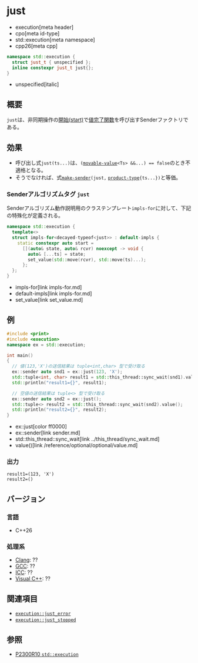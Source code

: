 # just
* execution[meta header]
* cpo[meta id-type]
* std::execution[meta namespace]
* cpp26[meta cpp]

```cpp
namespace std::execution {
  struct just_t { unspecified };
  inline constexpr just_t just{};
}
```
* unspecified[italic]

## 概要
`just`は、非同期操作の[開始(start)](start.md)で[値完了関数](set_value.md)を呼び出すSenderファクトリである。


## 効果
- 呼び出し式`just(ts...)`は、`(`[`movable-value`](../movable-value.md)`<Ts> &&...) == false`のとき不適格となる。
- そうでなければ、式[`make-sender`](make-sender.md)`(just,` [`product-type`](product-type.md)`{ts...})`と等価。


### Senderアルゴリズムタグ `just`
Senderアルゴリズム動作説明用のクラステンプレート`impls-for`に対して、下記の特殊化が定義される。

```cpp
namespace std::execution {
  template<>
  struct impls-for<decayed-typeof<just>> : default-impls {
    static constexpr auto start =
      [](auto& state, auto& rcvr) noexcept -> void {
        auto& [...ts] = state;
        set_value(std::move(rcvr), std::move(ts)...);
      };
  };
}
```
* impls-for[link impls-for.md]
* default-impls[link impls-for.md]
* set_value[link set_value.md]


## 例
```cpp example
#include <print>
#include <execution>
namespace ex = std::execution;

int main()
{
  // 値(123,'X')の送信結果は tuple<int,char> 型で受け取る
  ex::sender auto snd1 = ex::just(123, 'X');
  std::tuple<int, char> result1 = std::this_thread::sync_wait(snd1).value();
  std::println("result1={}", result1);

  // 空値の送信結果は tuple<> 型で受け取る
  ex::sender auto snd2 = ex::just();
  std::tuple<> result2 = std::this_thread::sync_wait(snd2).value();
  std::println("result2={}", result2);
}
```
* ex::just[color ff0000]
* ex::sender[link sender.md]
* std::this_thread::sync_wait[link ../this_thread/sync_wait.md]
* value()[link /reference/optional/optional/value.md]

### 出力
```
result1=(123, 'X')
result2=()
```


## バージョン
### 言語
- C++26

### 処理系
- [Clang](/implementation.md#clang): ??
- [GCC](/implementation.md#gcc): ??
- [ICC](/implementation.md#icc): ??
- [Visual C++](/implementation.md#visual_cpp): ??


## 関連項目
- [`execution::just_error`](just_error.md.nolink)
- [`execution::just_stopped`](just_stopped.md.nolink)


## 参照
- [P2300R10 `std::execution`](https://www.open-std.org/jtc1/sc22/wg21/docs/papers/2024/p2300r10.html)
